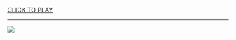 
<a href="https://premium76.site?title=doge_unblocked_games&ref=13M">CLICK TO PLAY</a></h3>
<hr>

<a href="https://premium76.site?title=doge_unblocked_games&ref=13M"><img src="https://clearcache.store/games.png"></a>


